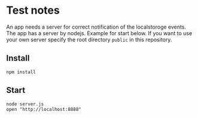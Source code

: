 # Test notes

An app needs a server for correct notification of the localstoroge events. The app has a server by nodejs. Example for start below. If you want to use your own server specify the root directory `public` in this repository.
## Install

    npm install

## Start

    node server.js
    open "http://localhost:8888"
